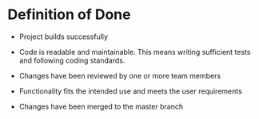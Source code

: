 # Definition of Done

  * Project builds successfully

  * Code is readable and maintainable. This means writing sufficient tests and following coding standards.

  * Changes have been reviewed by one or more team members

  * Functionality fits the intended use and meets the user requirements

  * Changes have been merged to the master branch
  
